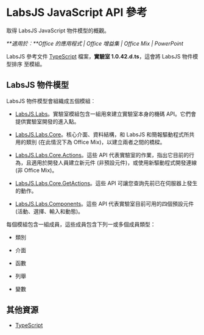 
# <a name="labsjs-javascript-api-reference"></a>LabsJS JavaScript API 參考
取得 LabsJS JavaScript 物件模型的概觀。

 _**適用於︰**Office 的應用程式 | Office 增益集 | Office Mix | PowerPoint_

LabsJS 參考文件 [TypeScript](http://www.typescriptlang.org/) 檔案，**實驗室 1.0.42.d.ts**，這會將 LabsJS 物件模型排序 至模組。

## <a name="labsjs-object-model"></a>LabsJS 物件模型

LabsJS 物件模型會組織成五個模組︰


- [LabsJS.Labs](../../reference/office-mix/labsjs.labs.md)。實驗室模組包含一組用來建立實驗室本身的機碼 API。它們會提供實驗室開發的進入點。
    
- [LabsJS.Labs.Core](../../reference/office-mix/labsjs.labs.core.md)。核心介面、資料結構，和 LabsJS 和簡報驅動程式所共用的類別 (在此情況下為 Office Mix)，以建立兩者之間的橋樑。
    
- [LabsJS.Labs.Core.Actions](../../reference/office-mix/labsjs.labs.core.actions.md)。這些 API 代表實驗室的作業，指出它目前的行為，且適用於開發人員建立新元件 (非預設元件)，或使用新驅動程式開發連線 (非 Office Mix)。
    
- [LabsJS.Labs.Core.GetActions](../../reference/office-mix/labsjs.labs.core.getactions.md)。這些 API 可讓您查詢先前已在伺服器上發生的動作。
    
- [LabsJS.Labs.Components](../../reference/office-mix/labsjs.labs.components.md)。這些 API 代表實驗室目前可用的四個預設元件 (活動、選擇、輸入和動態)。
    
每個模組包含一組成員，這些成員包含下列一或多個成員類型：


- 類別
    
- 介面
    
- 函數
    
- 列舉
    
- 變數
    



## <a name="additional-resources"></a>其他資源



- [TypeScript](http://www.typescriptlang.org/)
    
